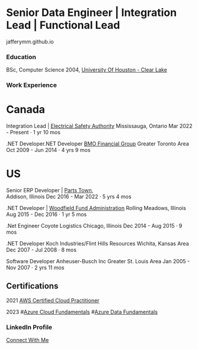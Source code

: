 # Senior Data Engineer | Integration Lead | Functional Lead
jafferymm.github.io

### Education 

BSc, Computer Science 2004, 
[University Of Houston - Clear Lake](https://www.uhcl.edu/)

### Work Experience

# Canada

Integration Lead | [Electrical Safety Authority](https://esasafe.com/)
Mississauga, Ontario
Mar 2022 - Present · 1 yr 10 mos


.NET Developer.NET Developer
[BMO Financial Group](https://www.bmo.com)
Greater Toronto Area
Oct 2009 - Jun 2014 · 4 yrs 9 mos


# US

Senior ERP Developer | [Parts Town](https://www.partstown.com),  
Addison, Illinois
Dec 2016 - Mar 2022 · 5 yrs 4 mos

.NET Developer | [Woodfield Fund Administration](https://www.linkedin.com/company/woodfield-fund-administration-llc/) 
Rolling Meadows, Illinois
Aug 2015 - Dec 2016 · 1 yr 5 mos

.Net Engineer
Coyote Logistics
Chicago, Illinois
Dec 2014 - Aug 2015 · 9 mos

.NET Developer
Koch Industries/Flint Hills Resources
Wichita, Kansas Area
Dec 2007 - Jul 2008 · 8 mos

Software Developer
Anheuser-Busch Inc
Greater St. Louis Area
Jan 2005 - Nov 2007 · 2 yrs 11 mos





## Certifications

2021
[AWS Certified Cloud Practitioner](https://www.credly.com/badges/f0a6ac0b-a90f-46e3-8fe5-2030c56ff1b6/public_url)

2023
#[Azure Cloud Fundamentals](https://learn.microsoft.com/api/credentials/share/en-us/MohammadJaffery/52BE4EE887DDB2E3?sharingId=82982689EA7A035E)
#[Azure Data Fundamentals](https://learn.microsoft.com/api/credentials/share/en-us/MohammadJaffery/FB8AEFB98B39C9B2?sharingId=82982689EA7A035E)

### LinkedIn Profile
[Connect With Me](http://www.linkedin.com/in/jafferymm)

